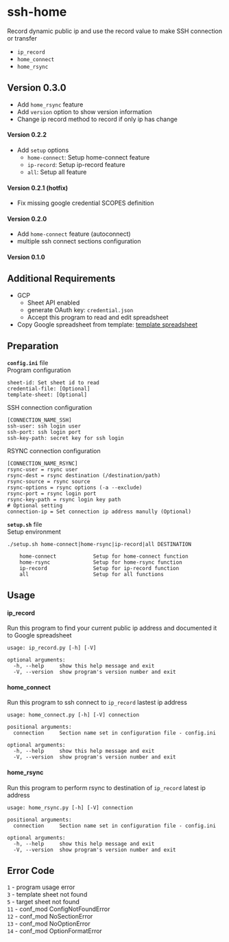 # ssh-home
Record dynamic public ip and use the record value to make SSH connection or transfer
- `ip_record`
- `home_connect`
- `home_rsync`


## Version 0.3.0
- Add `home_rsync` feature
- Add `version` option to show version information
- Change ip record method to record if only ip has change 

#### Version 0.2.2
- Add `setup` options
    - `home-connect`: Setup home-connect feature
    - `ip-record`: Setup ip-record feature
    - `all`: Setup all feature

#### Version 0.2.1 (hotfix)
- Fix missing google credential SCOPES definition 

#### Version 0.2.0
- Add `home-connect` feature (autoconnect)
- multiple ssh connect sections configuration

#### Version 0.1.0

## Additional Requirements
- GCP
    - Sheet API enabled
    - generate OAuth key: `credential.json`
    - Accept this program to read and edit spreadsheet
- Copy Google spreadsheet from template: [template spreadsheet](https://drive.google.com/open?id=1OBP1rr7CIUe1pXZ672gzklkFGRCnbZM2hYVeiE76W80)

## Preparation
**`config.ini`** file  
Program configuration
```
sheet-id: Set sheet id to read
credential-file: [Optional]
template-sheet: [Optional]
```
SSH connection configuration
```
[CONNECTION_NAME_SSH]
ssh-user: ssh login user
ssh-port: ssh login port
ssh-key-path: secret key for ssh login
```

RSYNC connection configuration
```
[CONNECTION_NAME_RSYNC]
rsync-user = rsync user
rsync-dest = rsync destination (/destination/path)
rsync-source = rsync source
rsync-options = rsync options (-a --exclude) 
rsync-port = rsync login port
rsync-key-path = rsync login key path
# Optional setting
connection-ip = Set connection ip address manully (Optional)
```

**`setup.sh`** file  
Setup environment
```
./setup.sh home-connect|home-rsync|ip-record|all DESTINATION

    home-connect            Setup for home-connect function
    home-rsync              Setup for home-rsync function
    ip-record               Setup for ip-record function
    all                     Setup for all functions
```

## Usage

#### ip_record
Run this program to find your current public ip address and documented it to Google spreadsheet
```
usage: ip_record.py [-h] [-V]

optional arguments:
  -h, --help     show this help message and exit
  -V, --version  show program's version number and exit
```
#### home_connect
Run this program to ssh connect to `ip_record` lastest ip address
```
usage: home_connect.py [-h] [-V] connection

positional arguments:
  connection     Section name set in configuration file - config.ini

optional arguments:
  -h, --help     show this help message and exit
  -V, --version  show program's version number and exit
``` 
#### home_rsync
Run this program to perform rsync to destination of `ip_record` latest ip address
```
usage: home_rsync.py [-h] [-V] connection

positional arguments:
  connection     Section name set in configuration file - config.ini

optional arguments:
  -h, --help     show this help message and exit
  -V, --version  show program's version number and exit
```

## Error Code
`1` - program usage error  
`3` - template sheet not found    
`5` - target sheet not found  
`11` - conf_mod ConfigNotFoundError  
`12` - conf_mod NoSectionError  
`13` - conf_mod NoOptionError  
`14` - conf_mod OptionFormatError